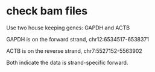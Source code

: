 # check bam files

Use two house keeping genes:  GAPDH and ACTB

GAPDH is on the forward strand, chr12:6534517-6538371

ACTB is on the reverse strand, chr7:5527152-5563902

Both indicate the data is strand-specific forward.
